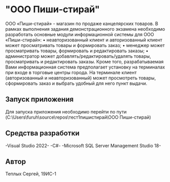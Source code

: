 ﻿# "ООО Пиши-стирай"
ООО «Пиши-стирай» - магазин по продаже канцелярских товаров. В рамках выполнения задания демонстрационного экзамена необходимо разработать основные модули информационной системы для ООО «Пиши-стирай»:
• неавторизованный клиент и авторизованный клиент может просматривать товары и формировать заказ;
• менеджер может просматривать товары, формировать и редактировать заказы;
• администратор может добавлять/редактировать/удалять товары, просматривать и редактировать заказы. Кроме того, разрабатываемая Вами информационная система предполагает установку на терминалах при входе в торговые центры города. На терминале клиент (авторизованный и неавторизованный) может просмотреть товары, сформировать заказ и выбрать удобный для него пункт выдачи.

## Запуск приложения
Для запуска приложения необходимо перейти по пути (‪C:\Users\furuh\source\repos\тест1пишистирай\ООО Пиши-стирай)

## Средства разработки
-Visual Studio 2022-
-C#-
-Microsoft SQL Server Management Studio 18-

## Автор
Теплых Сергей, 19ИС-1